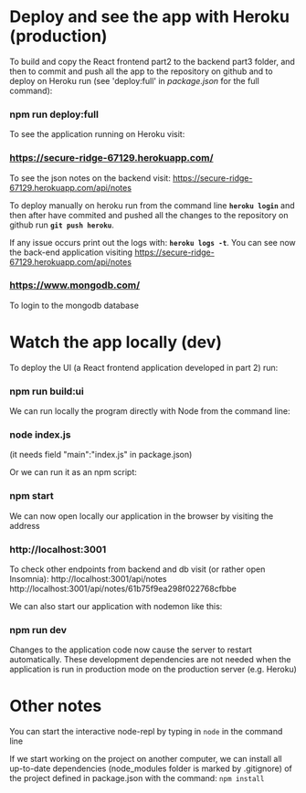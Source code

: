 # Deploy and see the app with Heroku (production)

To build and copy the React frontend part2 to the backend part3 folder, and then to commit and push all the app to the repository on github and to deploy on Heroku run (see 'deploy:full' in *package.json* for the full command):

### npm run deploy:full 

To see the application running on Heroku visit:

### https://secure-ridge-67129.herokuapp.com/ 

To see the json notes on the backend visit: https://secure-ridge-67129.herokuapp.com/api/notes <br>

To deploy manually on heroku run from the command line **`heroku login`** and then after have commited and pushed all the changes to the repository on github run **`git push heroku`**.

If any issue occurs print out the logs with:
**`heroku logs -t`**. You can see now the back-end application visiting https://secure-ridge-67129.herokuapp.com/api/notes 

### https://www.mongodb.com/

To login to the mongodb database


# Watch the app locally (dev)

To deploy the UI (a React frontend application developed in part 2) run:

### npm run build:ui

We can run locally the program directly with Node from the command line:

### node index.js

(it needs field "main":"index.js" in package.json)

Or we can run it as an npm script:

### npm start

We can now open locally our application in the browser by visiting the address 

### http://localhost:3001

To check other endpoints from backend and db visit (or rather open Insomnia):
http://localhost:3001/api/notes <br>
http://localhost:3001/api/notes/61b75f9ea298f022768cfbbe

We can also start our application with nodemon like this:

### npm run dev

Changes to the application code now cause the server to restart automatically. 
These development dependencies are not needed when the application is run in production mode on the production server (e.g. Heroku)


# Other notes

You can start the interactive node-repl by typing in 
`node` 
in the command line

If we start working on the project on another computer, we can install all up-to-date dependencies (node_modules folder is marked by .gitignore) of the project defined in package.json with the command:
`npm install`

